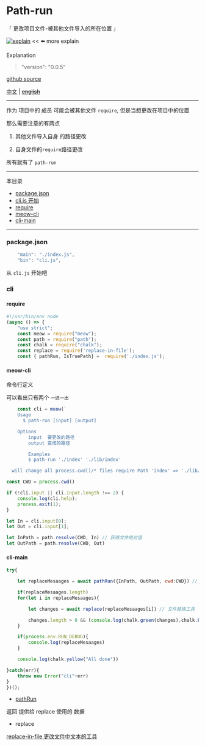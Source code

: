 # Path-run

「 更改项目文件-被其他文件导入的所在位置 」

[![explain](http://llever.com/explain.svg)](https://github.com/chinanf-boy/Source-Explain) << ⬅️ more explain
    
Explanation

> "version": "0.0.5"

[github source](https://github.com/chinanf-boy/Path-run)

[中文](./readme.md) | ~~[english](./readme.en.md)~~

---

作为 项目中的 成员 可能会被其他文件 `require`, 但是当想更改在项目中的位置

那么需要注意的有两点

1. 其他文件导入自身 的路径更改

2. 自身文件的`require`路径更改

所有就有了 `path-run`


---

本目录

- [package.json](#package-json)
- [cli.js 开始](#cli)
- [require](#require)
- [meow-cli](#meow-cli)
- [cli-main](#cli-main)

---


### package.json


``` js
	"main": "./index.js",
	"bin": "cli.js",

```

从 `cli.js` 开始吧

### cli


#### require

``` js
#!/usr/bin/env node
(async () => {
	"use strict";
	const meow = require("meow");
	const path = require("path");
	const chalk = require("chalk");
	const replace = require('replace-in-file');
	const { pathRun, IsTruePath} =  require('./index.js');

```

#### meow-cli

命令行定义

可以看出只有两个 `一进一出`

``` js
	const cli = meow(`
	Usage
	  $ path-run [input] [output]

	Options
		input  要更改的路径
		output 变成的路径

		Examples
        $ path-run './index' './lib/index'

  will change all process.cwd()/* files require Path 'index' => './lib/index'`);

const CWD = process.cwd()

if (!cli.input || cli.input.length !== 2) {
	console.log(cli.help);
	process.exit(1);
}

let In = cli.input[0];
let Out = cli.input[1];

let InPath = path.resolve(CWD, In) // 获得文件绝对值
let OutPath = path.resolve(CWD, Out)

```

#### cli-main

``` js
try{

	let replaceMesaages = await pathRun({InPath, OutPath, cwd:CWD}) // 主要 函数

	if(replaceMesaages.length) 
	for(let i in replaceMesaages){

		let changes = await replace(replaceMesaages[i]) // 文件替换工具

		changes.length > 0 && (console.log(chalk.green(changes),chalk.blue(" >>> Done")))
	}

	if(process.env.RUN_DEBUG){
		console.log(replaceMesaages)
	}

	console.log(chalk.yellow("All done"))

}catch(err){
	throw new Error("cli"+err)
}
})();

```

- [pathRun](./index.md)

返回 提供给 replace 使用的 数据

- replace

[replace-in-file 更改文件中文本的工具](https://github.com/adamreisnz/replace-in-file) 
